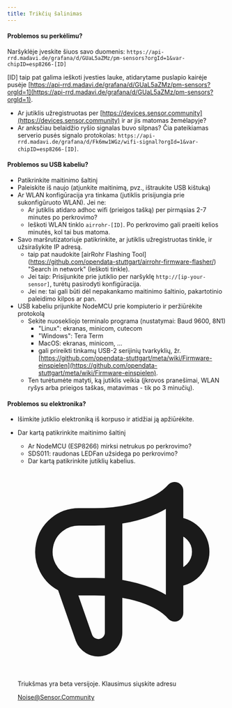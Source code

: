 ```yaml
---
title: Trikčių šalinimas
---
```


#### Problemos su perkėlimu?
Naršyklėje įveskite šiuos savo duomenis:
`https://api-rrd.madavi.de/grafana/d/GUaL5aZMz/pm-sensors?orgId=1&var-chipID=esp8266-[ID]`

[ID] taip pat galima ieškoti įvesties lauke, atidarytame puslapio kairėje pusėje [https://api-rrd.madavi.de/grafana/d/GUaL5aZMz/pm-sensors?orgId=1](https://api-rrd.madavi.de/grafana/d/GUaL5aZMz/pm-sensors?orgId=1).

* Ar jutiklis užregistruotas per [https://devices.sensor.community](https://devices.sensor.community) ir ar jis matomas žemėlapyje?
* Ar anksčiau belaidžio ryšio signalas buvo silpnas?
  Čia pateikiamas serverio pusės signalo protokolas: `https://api-rrd.madavi.de/grafana/d/Fk6mw1WGz/wifi-signal?orgId=1&var-chipID=esp8266-[ID]`.

#### Problemos su USB kabeliu?
* Patikrinkite maitinimo šaltinį
* Paleiskite iš naujo (atjunkite maitinimą, pvz., ištraukite USB kištuką)
* Ar WLAN konfigūracija yra tinkama (jutiklis prisijungia prie sukonfigūruoto WLAN). Jei ne:
  * Ar jutiklis atidaro adhoc wifi (prieigos tašką) per pirmąsias 2-7 minutes po perkrovimo?
  * Ieškoti WLAN tinklo `airrohr-[ID]`. Po perkrovimo gali praeiti kelios minutės, kol tai bus matoma.
* Savo maršrutizatoriuje patikrinkite, ar jutiklis užregistruotas tinkle, ir užsirašykite IP adresą.
  * taip pat naudokite [airRohr Flashing Tool] (https://github.com/opendata-stuttgart/airrohr-firmware-flasher/) "Search in network" (Ieškoti tinkle).
  * Jei taip: Prisijunkite prie jutiklio per naršyklę `http://[ip-your-sensor]`, turėtų pasirodyti konfigūracija.
  * Jei ne: tai gali būti dėl nepakankamo maitinimo šaltinio, pakartotinio paleidimo kilpos ar pan.
* USB kabeliu prijunkite NodeMCU prie kompiuterio ir peržiūrėkite protokolą
  * Sekite nuosekliojo terminalo programa (nustatymai: Baud 9600, 8N1)
    * "Linux": ekranas, minicom, cutecom
    * "Windows": Tera Term
    * MacOS: ekranas, minicom, ...
    * gali prireikti tinkamų USB-2 serijinių tvarkyklių, žr. [https://github.com/opendata-stuttgart/meta/wiki/Firmware-einspielen](https://github.com/opendata-stuttgart/meta/wiki/Firmware-einspielen).
  * Ten turėtumėte matyti, ką jutiklis veikia (įkrovos pranešimai, WLAN ryšys arba prieigos taškas, matavimas - tik po 3 minučių).

#### Problemos su elektronika?
* Išimkite jutiklio elektroniką iš korpuso ir atidžiai ją apžiūrėkite.
* Dar kartą patikrinkite maitinimo šaltinį
    * Ar NodeMCU (ESP8266) mirksi netrukus po perkrovimo?
    * SDS011: raudonas LEDFan užsidega po perkrovimo?
    * Dar kartą patikrinkite jutiklių kabelius.

  <div class="max-w-screen-xl mx-auto pt-5">
      <div class="p-2 rounded-lg bg-indigo-100 shadow-lg sm:p-3">
      <div class="flex items-center">
            <span class="p-2 rounded-lg bg-indigo-500">
              <svg class="h-8 w-8 text-white" fill="none" viewBox="0 0 24 24" stroke="currentColor">
                <path stroke-linecap="round" stroke-linejoin="round" stroke-width="2" d="M11 5.882V19.24a1.76 1.76 0 01-3.417.592l-2.147-6.15M18 13a3 3 0 100-6M5.436 13.683A4.001 4.001 0 017 6h1.832c4.1 0 7.625-1.234 9.168-3v14c-1.543-1.766-5.067-3-9.168-3H7a3.988 3.988 0 01-1.564-.317z" />
              </svg>
            </span>
        <div class="flex flex-wrap">
          <div class="flex-wrap flex">
            <p class="pt-1 text-indigo-700 font-medium">
                Triukšmas yra beta versijoje. Klausimus siųskite adresu</p>
          <a href="mailto:Noise@Sensor.Community" class="ml-1 font-medium underline text-white hover:text-yellow-600">
                  Noise@Sensor.Community</a>
          </div>
           </div>
      </div>
    </div>
  </div>